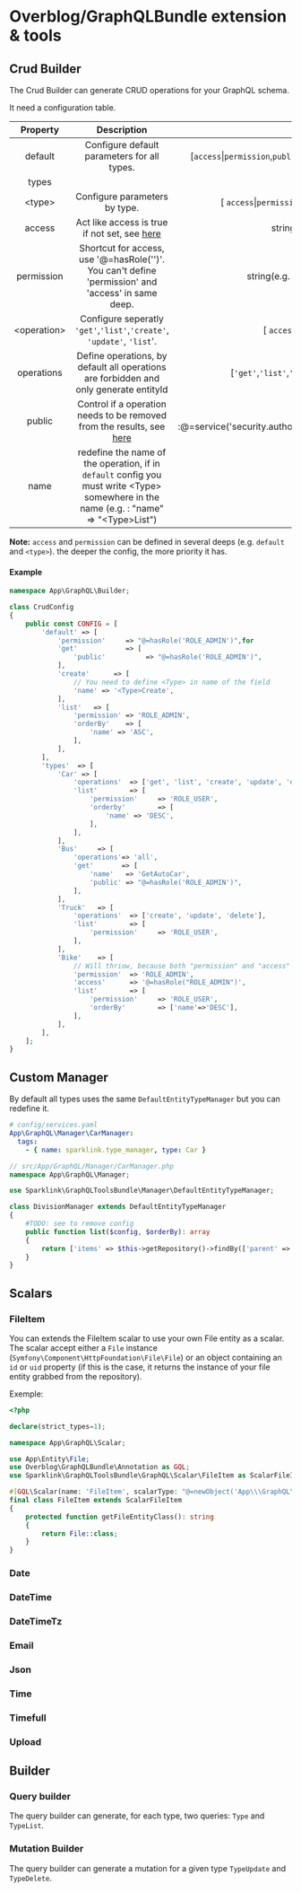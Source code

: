 # Overblog/GraphQLBundle extension & tools

## Crud Builder

The Crud Builder can generate CRUD operations for your GraphQL schema.

It need a configuration table.

|   Property   |                                                                              Description                                                                              |                                         Type                                         | Default |
| :----------: | :-------------------------------------------------------------------------------------------------------------------------------------------------------------------: | :----------------------------------------------------------------------------------: | :-----: |
|   default    |                                                              Configure default parameters for all types.                                                              | [`access`\|`permission`,`public`, `'get'`,`'list'`,`'create'`, `'update'`, `'list`'] |    -    |
|    types     |                                                                                                                                                                       |                                    array:\<type>                                     |    -    |
|   \<type>    |                                                                     Configure parameters by type.                                                                     |           [ `access`\|`permission`,`public`, `operations`, `<operation>`]            |    -    |
|    access    |             Act like access is true if not set, see [here](https://github.com/overblog/GraphQLBundle/blob/master/docs/security/fields-access-control.md)              |                             string(e.g. = 'ROLE_ADMIN')                              |    -    |
|  permission  |                                  Shortcut for access, use '@=hasRole('')'. You can't define 'permission' and 'access' in same deep.                                   |                        string(e.g. :@=hasRole('ROLE_ADMIN'))                         |    -    |
| \<operation> |                                                Configure seperatly `'get'`,`'list'`,`'create'`, `'update'`, `'list`'.                                                 |                      [ `access`\|`permission`,`public`,`name`]                       |    -    |
|  operations  |                                         Define operations, by default all operations are forbidden and only generate entityId                                         |            [`'get'`,`'list'`,`'create'`, `'update'`, `'list`'] \| `'all'`            |    -    |
|    public    | Control if a operation needs to be removed from the results, see [here](https://github.com/overblog/GraphQLBundle/blob/master/docs/security/fields-public-control.md) |  string(e.g. :@=service('security.authorization_checker').isGranted('ROLE_ADMIN'))   |    -    |
|     name     |               redefine the name of the operation, if in `default` config you must write \<Type> somewhere in the name (e.g. : "name" => "\<Type>List")                |                                        string                                        |    -    |

**Note:** `access` and `permission` can be defined in several deeps (e.g. `default` and `<type>`). the deeper the config, the more priority it has.

#### Example

```php
namespace App\GraphQL\Builder;

class CrudConfig
{
    public const CONFIG = [
        'default' => [
            'permission'     => "@=hasRole('ROLE_ADMIN')",for
            'get'            => [
                'public'          => "@=hasRole('ROLE_ADMIN')",
            ],
            'create'      => [
                // You need to define <Type> in name of the field
                'name' => '<Type>Create',
            ],
            'list'   => [
                'permission' => 'ROLE_ADMIN',
                'orderBy'    => [
                    'name' => 'ASC',
                ],
            ],
        ],
        'types'  => [
            'Car' => [
                'operations'  => ['get', 'list', 'create', 'update', 'delete'],
                'list'        => [
                    'permission'     => 'ROLE_USER',
                    'orderby'        => [
                        'name' => 'DESC',
                    ],
                ],
            ],
            'Bus'     => [
                'operations'=> 'all',
                'get'       => [
                    'name'   => 'GetAutoCar',
                    'public' => "@=hasRole('ROLE_ADMIN')",
                ],
            ],
            'Truck'   => [
                'operations'  => ['create', 'update', 'delete'],
                'list'        => [
                    'permission'     => 'ROLE_USER',
                ],
            ],
            'Bike'    => [
                // Will thriow, because both "permission" and "access" are set as "permission" is a shortcut for "access".
                'permission'  => 'ROLE_ADMIN',
                'access'      => '@=hasRole("ROLE_ADMIN")',
                'list'        => [
                    'permission'     => 'ROLE_USER',
                    'orderBy'        => ['name'=>'DESC'],
                ],
            ],
        ],
    ];
}
```

## Custom Manager

By default all types uses the same `DefaultEntityTypeManager` but you can redefine it.

```yaml
# config/services.yaml
App\GraphQL\Manager\CarManager:
  tags:
    - { name: sparklink.type_manager, type: Car }
```

```php
// src/App/GraphQL/Manager/CarManager.php
namespace App\GraphQL\Manager;

use Sparklink\GraphQLToolsBundle\Manager\DefaultEntityTypeManager;

class DivisionManager extends DefaultEntityTypeManager
{
    #TODO: see to remove config
    public function list($config, $orderBy): array
    {
        return ['items' => $this->getRepository()->findBy(['parent' => null], $orderBy)];
    }
}
```

## Scalars

### FileItem

You can extends the FileItem scalar to use your own File entity as a scalar.
The scalar accept either a `File` instance (`Symfony\Component\HttpFoundation\File\File`) or an object containing an `ìd` or `uid` property (if this is the case, it returns the instance of your file entity grabbed from the repository).

Exemple:

```php
<?php

declare(strict_types=1);

namespace App\GraphQL\Scalar;

use App\Entity\File;
use Overblog\GraphQLBundle\Annotation as GQL;
use Sparklink\GraphQLToolsBundle\GraphQL\Scalar\FileItem as ScalarFileItem;

#[GQL\Scalar(name: 'FileItem', scalarType: "@=newObject('App\\\GraphQL\\\Scalar\\\FileItem', [service('doctrine')])")]
final class FileItem extends ScalarFileItem
{
    protected function getFileEntityClass(): string
    {
        return File::class;
    }
}

```

### Date

### DateTime

### DateTimeTz

### Email

### Json

### Time

### Timefull

### Upload

## Builder

### Query builder

The query builder can generate, for each type, two queries: `Type` and `TypeList`.

### Mutation Builder

The query builder can generate a mutation for a given type `TypeUpdate` and `TypeDelete`.
